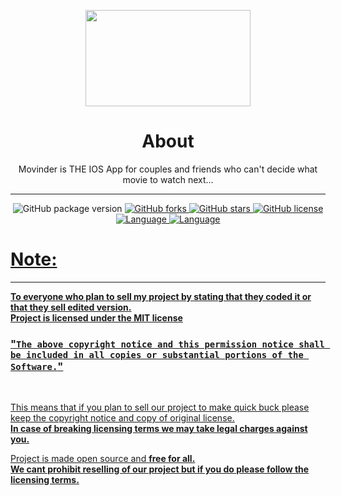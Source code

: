 
<p align="center">
<img width="264.6" height="154" src="https://i.imgur.com/SDKMcqz.png">
</p>

<h1 align= "center"><b>
  About
  </b>
</h1>

<p align= "center">
Movinder is THE IOS App for couples and friends who can't decide what movie to watch next...
  <hr>
</p>

<p align= "center">
  <img src="https://img.shields.io/github/package-json/v/notdezzi/Movinder.svg" alt="GitHub package version">
  </a>
    <a href="https://github.com/notdezzi/Movinder/network">
  <img src="https://img.shields.io/github/forks/notdezzi/Movinder.svg?style=plastic" alt="GitHub forks">
  </a>
    <a href="https://github.com/notdezzi/Movinder/stargazers">
  <img src="https://img.shields.io/github/stars/notdezzi/Movinder.svg?style=plastic" alt="GitHub stars">
  </a>
    <a href="https://raw.githubusercontent.com/notdezzi/Movinder/master/LICENSE">
  <img src="https://img.shields.io/badge/license-MIT-blue.svg?style=plastic" alt="GitHub license">
    <a href="https://en.wikipedia.org/wiki/Node.js">
  <img src="https://img.shields.io/badge/Uses-Node.js-green" alt="Language">
  </a>
    <a href="https://en.wikipedia.org/wiki/JavaScript">
  <img src="https://img.shields.io/badge/language-JavaScript-yellow.svg" alt="Language">
</p>

# Note:

<hr>

**To everyone who plan to sell my project by stating that they coded it or that they sell edited version.**<br>
**Project is licensed under the MIT license**<br>

### "`The above copyright notice and this permission notice shall be included in all copies or substantial portions of the Software.`"<br>

<br>

This means that if you plan to sell our project to make quick buck please keep the copyright notice and copy of original license. <br>
**In case of breaking licensing terms we may take legal charges against you.**

Project is made open source and **free for all.**<br>
**We cant prohibit reselling of our project but if you do please follow the licensing terms.**<br> 
